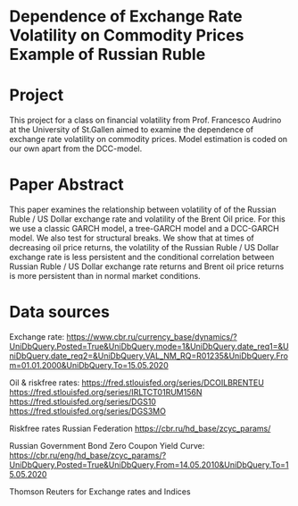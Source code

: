 # Dependence of Exchange Rate Volatility on Commodity Prices Example of Russian Ruble

# Project
This project for a class on financial volatility from Prof. Francesco Audrino at the University of St.Gallen aimed to examine the dependence of exchange rate volatility on commodity prices. 
Model estimation is coded on our own apart from the DCC-model. 

# Paper Abstract
This paper examines the relationship between volatility of of the Russian
Ruble / US Dollar exchange rate and volatility of the Brent Oil
price. For this we use a classic GARCH model, a tree-GARCH model and
a DCC-GARCH model. We also test for structural breaks. We show that
at times of decreasing oil price returns, the volatility of the Russian Ruble
/ US Dollar exchange rate is less persistent and the conditional correlation
between Russian Ruble / US Dollar exchange rate returns and Brent oil
price returns is more persistent than in normal market conditions.


# Data sources
Exchange rate:
https://www.cbr.ru/currency_base/dynamics/?UniDbQuery.Posted=True&UniDbQuery.mode=1&UniDbQuery.date_req1=&UniDbQuery.date_req2=&UniDbQuery.VAL_NM_RQ=R01235&UniDbQuery.From=01.01.2000&UniDbQuery.To=15.05.2020

Oil & riskfree rates:
https://fred.stlouisfed.org/series/DCOILBRENTEU
https://fred.stlouisfed.org/series/IRLTCT01RUM156N
https://fred.stlouisfed.org/series/DGS10
https://fred.stlouisfed.org/series/DGS3MO

Riskfree rates Russian Federation
https://cbr.ru/hd_base/zcyc_params/

Russian Government Bond Zero Coupon Yield Curve:
https://cbr.ru/eng/hd_base/zcyc_params/?UniDbQuery.Posted=True&UniDbQuery.From=14.05.2010&UniDbQuery.To=15.05.2020

Thomson Reuters for Exchange rates and Indices
